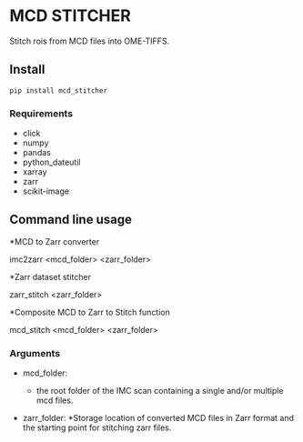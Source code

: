 # MCD STITCHER

Stitch rois from MCD files into OME-TIFFS.

## Install

```
pip install mcd_stitcher
```

### Requirements

* click
* numpy
* pandas
* python_dateutil
* xarray
* zarr
* scikit-image

## Command line usage

*MCD to Zarr converter

imc2zarr <mcd_folder> <zarr_folder>

*Zarr dataset stitcher

zarr_stitch <zarr_folder>

*Composite MCD to Zarr to Stitch function

mcd_stitch <mcd_folder> <zarr_folder>

### Arguments
* mcd_folder:
  * the root folder of the IMC scan containing a single and/or multiple mcd files.
  
* zarr_folder: 
	*Storage location of converted MCD files in Zarr format and the starting point for stitching zarr files.

